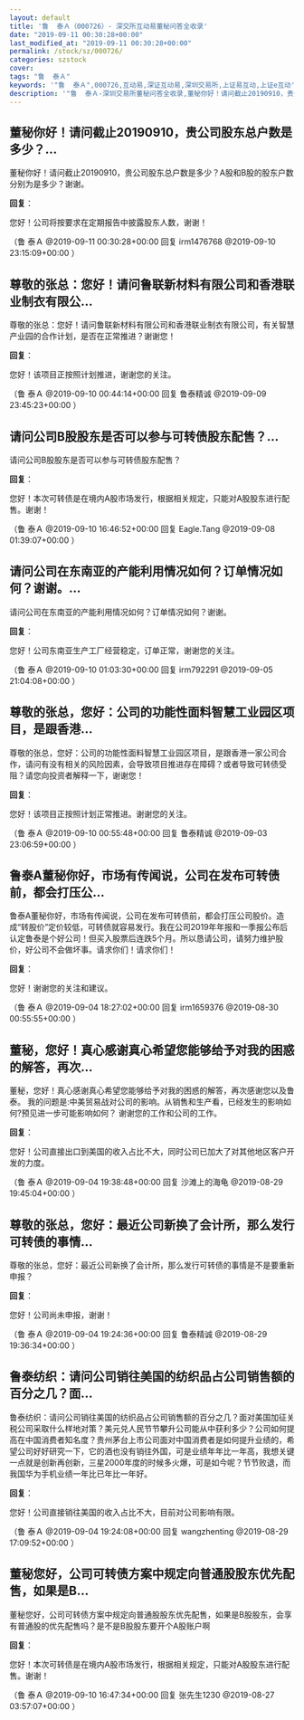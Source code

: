 ```yaml
---
layout: default
title: '鲁  泰Ａ（000726）- 深交所互动易董秘问答全收录'
date: "2019-09-11 00:30:28+00:00"
last_modified_at: "2019-09-11 00:30:28+00:00"
permalink: /stock/sz/000726/
categories: szstock
cover: 
tags: "鲁  泰Ａ"
keywords: '"鲁  泰Ａ",000726,互动易,深证互动易,深圳交易所,上证易互动,上证e互动'
description: '"鲁  泰Ａ-深圳交易所董秘问答全收录,董秘你好！请问截止20190910，贵公司股东总户数是多少？A股和B股的股东户数分别为是多少？谢谢。"'
---
```


## 董秘你好！请问截止20190910，贵公司股东总户数是多少？...

董秘你好！请问截止20190910，贵公司股东总户数是多少？A股和B股的股东户数分别为是多少？谢谢。

**回复**：

您好！公司将按要求在定期报告中披露股东人数，谢谢！ 

（鲁  泰Ａ  @2019-09-11 00:30:28+00:00 回复 irm1476768  @2019-09-10 23:15:09+00:00 ）

## 尊敬的张总：您好！请问鲁联新材料有限公司和香港联业制衣有限公...

尊敬的张总：您好！请问鲁联新材料有限公司和香港联业制衣有限公司，有关智慧产业园的合作计划，是否在正常推进？谢谢您！

**回复**：

您好！该项目正按照计划推进，谢谢您的关注。 

（鲁  泰Ａ  @2019-09-10 00:44:14+00:00 回复 鲁泰精诚  @2019-09-09 23:45:23+00:00 ）

## 请问公司B股股东是否可以参与可转债股东配售？...

请问公司B股股东是否可以参与可转债股东配售？

**回复**：

您好！本次可转债是在境内A股市场发行，根据相关规定，只能对A股股东进行配售。谢谢！ 

（鲁  泰Ａ  @2019-09-10 16:46:52+00:00 回复 Eagle.Tang  @2019-09-08 01:39:07+00:00 ）

## 请问公司在东南亚的产能利用情况如何？订单情况如何？谢谢。...

请问公司在东南亚的产能利用情况如何？订单情况如何？谢谢。

**回复**：

您好！公司东南亚生产工厂经营稳定，订单正常，谢谢您的关注。 

（鲁  泰Ａ  @2019-09-10 01:03:30+00:00 回复 irm792291  @2019-09-05 21:04:08+00:00 ）

## 尊敬的张总，您好：公司的功能性面料智慧工业园区项目，是跟香港...

尊敬的张总，您好：公司的功能性面料智慧工业园区项目，是跟香港一家公司合作，请问有没有相关的风险因素，会导致项目推进存在障碍？或者导致可转债受阻？请您向投资者解释一下，谢谢您！

**回复**：

您好！该项目正按照计划正常推进。谢谢您的关注。 

（鲁  泰Ａ  @2019-09-10 00:55:48+00:00 回复 鲁泰精诚  @2019-09-03 23:06:59+00:00 ）

## 鲁泰A董秘你好，市场有传闻说，公司在发布可转债前，都会打压公...

鲁泰A董秘你好，市场有传闻说，公司在发布可转债前，都会打压公司股价。造成“转股价”定价较低，可转债就容易发行。我在公司2019年年报和一季报公布后认定鲁泰是个好公司！但买入股票后连跌5个月。所以恳请公司，请努力维护股价，好公司不会做坏事。请求你们！请求你们！

**回复**：

您好！谢谢您的关注和建议。 

（鲁  泰Ａ  @2019-09-04 18:27:02+00:00 回复 irm1659376  @2019-08-30 00:55:55+00:00 ）

## 董秘，您好！真心感谢真心希望您能够给予对我的困惑的解答，再次...

董秘，您好！真心感谢真心希望您能够给予对我的困惑的解答，再次感谢您以及鲁泰。
我的问题是:中美贸易战对公司的影响。从销售和生产看，已经发生的影响如何?预见进一步可能影响如何？
谢谢您的工作和公司的工作。

**回复**：

您好！公司直接出口到美国的收入占比不大，同时公司已加大了对其他地区客户开发的力度。 

（鲁  泰Ａ  @2019-09-04 19:38:48+00:00 回复 沙滩上的海龟  @2019-08-29 19:45:04+00:00 ）

## 尊敬的张总，您好：最近公司新换了会计所，那么发行可转债的事情...

尊敬的张总，您好：最近公司新换了会计所，那么发行可转债的事情是不是要重新申报？

**回复**：

您好！公司尚未申报，谢谢！ 

（鲁  泰Ａ  @2019-09-04 19:24:36+00:00 回复 鲁泰精诚  @2019-08-29 19:36:34+00:00 ）

## 鲁泰纺织：请问公司销往美国的纺织品占公司销售额的百分之几？面...

鲁泰纺织：请问公司销往美国的纺织品占公司销售额的百分之几？面对美国加征关税公司采取什么样地对策？美元兑人民节节攀升公司能从中获利多少？公司如何提高在中国消费者知名度？贵州茅台上市公司面对中国消费者是如何提升业绩的，希望公司好好研究一下，它的酒也没有销往外国，可是业绩年年比一年高，我想关键一点就是创新再创新，三星2000年度的时候多火爆，可是如今呢？节节败退，而我国华为手机业绩一年比已年比一年好。

**回复**：

您好！公司直接销往美国的收入占比不大，目前对公司影响有限。 

（鲁  泰Ａ  @2019-09-04 19:24:08+00:00 回复 wangzhenting  @2019-08-29 17:09:52+00:00 ）

## 董秘您好，公司可转债方案中规定向普通股股东优先配售，如果是B...

董秘您好，公司可转债方案中规定向普通股股东优先配售，如果是B股股东，会享有普通股的优先配售吗？是不是B股股东要开个A股账户啊

**回复**：

您好！本次可转债是在境内A股市场发行，根据相关规定，只能对A股股东进行配售。谢谢！ 

（鲁  泰Ａ  @2019-09-10 16:47:34+00:00 回复 张先生1230  @2019-08-27 03:57:07+00:00 ）

